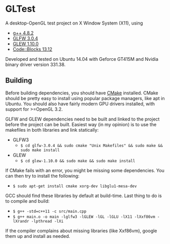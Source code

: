 # GLTest #

A desktop-OpenGL test project on X Window System (X11), using
  - [g++ 4.8.2](http://gcc.gnu.org/)
  - [GLFW 3.0.4](http://www.glfw.org/)
  - [GLEW 1.10.0](http://glew.sourceforge.net/)
  - [Code::Blocks 13.12](http://www.codeblocks.org/)

Developed and tested on Ubuntu 14.04 with Geforce GT415M and Nvidia binary driver version 331.38.

## Building ##
Before building dependencies, you should have [CMake](http://www.cmake.org/) installed. CMake should be pretty easy to install using popular package managers, like apt in Ubuntu. You should also have fairly modern GPU drivers installed, with support for >=OpenGL 3.2.

GLFW and GLEW dependencies need to be built and linked to the project before the project can be built. Easiest way (in my opinion) is to use the makefiles in both libraries and link statically:
  - GLFW3
    - `$ cd glfw-3.0.4 && sudo cmake "Unix Makefiles" && sudo make && sudo make install`
  - GLEW
    - `$ cd glew-1.10.0 && sudo make && sudo make install`

If CMake fails with an error, you might be missing some dependencies. You can then try to install the following:
  - `$ sudo apt-get install cmake xorg-dev libglu1-mesa-dev`

GCC should find these libraries by default at build-time. Last thing to do is to compile and build:
  - `$ g++ -std=c++11 -c src/main.cpp`
  - `$ g++ main.o -o main -lglfw3 -lGLEW -lGL -lGLU -lX11 -lXxf86vm -lXrandr -lpthread -lXi`

If the compiler complains about missing libraries (like Xxf86vm), google them up and install as needed.
